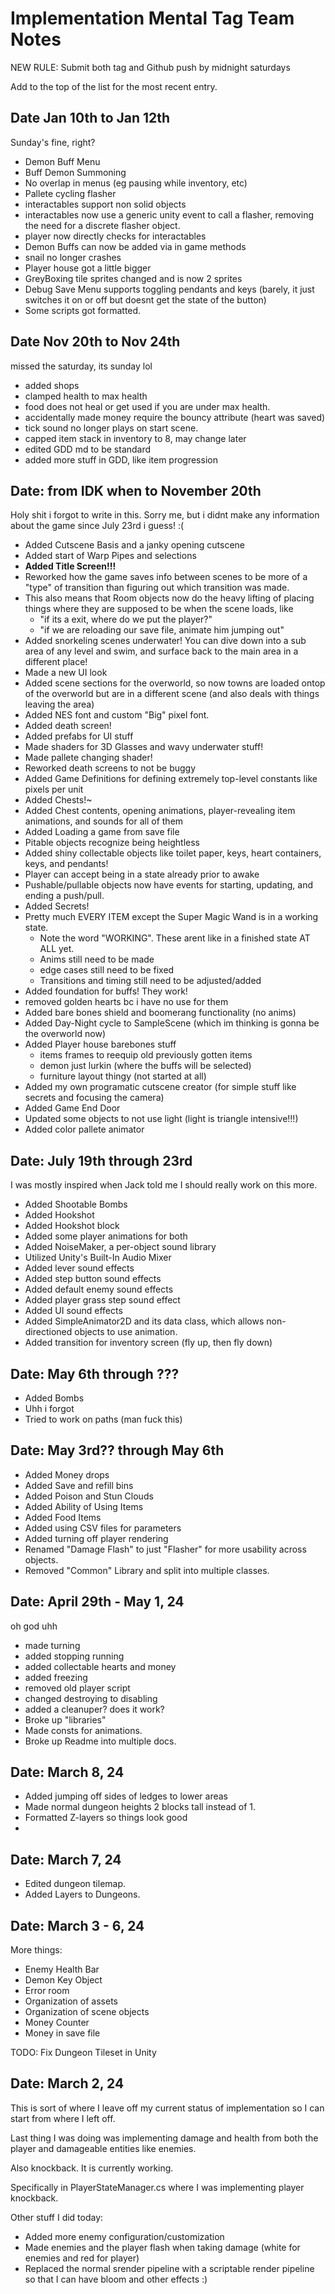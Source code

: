 # Implementation Mental Tag Team Notes

NEW RULE: Submit both tag and Github push by midnight saturdays

Add to the top of the list for the most recent entry.

## Date Jan 10th to Jan 12th

Sunday's fine, right?

- Demon Buff Menu
- Buff Demon Summoning
- No overlap in menus (eg pausing while inventory, etc)
- Pallete cycling flasher
- interactables support non solid objects
- interactables now use a generic unity event to call a flasher, removing the need for a discrete flasher object.
- player now directly checks for interactables
- Demon Buffs can now be added via in game methods
- snail no longer crashes
- Player house got a little bigger
- GreyBoxing tile sprites changed and is now 2 sprites
- Debug Save Menu supports toggling pendants and keys (barely, it just switches it on or off but doesnt get the state of the button)
- Some scripts got formatted.

## Date Nov 20th to Nov 24th

missed the saturday, its sunday lol

- added shops
- clamped health to max health
- food does not heal or get used if you are under max health.
- accidentally made money require the bouncy attribute (heart was saved)
- tick sound no longer plays on start scene.
- capped item stack in inventory to 8, may change later
- edited GDD md to be standard
- added more stuff in GDD, like item progression

## Date: from IDK when to November 20th

Holy shit i forgot to write in this. Sorry me, but i didnt make any information about the game since July 23rd i guess! :(

- Added Cutscene Basis and a janky opening cutscene
- Added start of Warp Pipes and selections
- **Added Title Screen!!!**
- Reworked how the game saves info between scenes to be more of a "type" of transition than figuring out which transition was made.
- This also means that Room objects now do the heavy lifting of placing things where they are supposed to be when the scene loads, like
  - "if its a exit, where do we put the player?"
  - "if we are reloading our save file, animate him jumping out"
- Added snorkeling scenes underwater! You can dive down into a sub area of any level and swim, and surface back to the main area in a different place!
- Made a new UI look
- Added scene sections for the overworld, so now towns are loaded ontop of the overworld but are in a different scene (and also deals with things leaving the area)
- Added NES font and custom "Big" pixel font.
- Added death screen!
- Added prefabs for UI stuff
- Made shaders for 3D Glasses and wavy underwater stuff!
- Made pallete changing shader!
- Reworked death screens to not be buggy
- Added Game Definitions for defining extremely top-level constants like pixels per unit
- Added Chests!~
- Added Chest contents, opening animations, player-revealing item animations, and sounds for all of them
- Added Loading a game from save file
- Pitable objects recognize being heightless
- Added shiny collectable objects like toilet paper, keys, heart containers, keys, and pendants!
- Player can accept being in a state already prior to awake
- Pushable/pullable objects now have events for starting, updating, and ending a push/pull.
- Added Secrets!
- Pretty much EVERY ITEM except the Super Magic Wand is in a working state.
  - Note the word "WORKING". These arent like in a finished state AT ALL yet.
  - Anims still need to be made
  - edge cases still need to be fixed
  - Transitions and timing still need to be adjusted/added
- Added foundation for buffs! They work!
- removed golden hearts bc i have no use for them
- Added bare bones shield and boomerang functionality (no anims)
- Added Day-Night cycle to SampleScene (which im thinking is gonna be the overworld now)
- Added Player house barebones stuff
  - items frames to reequip old previously gotten items
  - demon just lurkin (where the buffs will be selected)
  - furniture layout thingy (not started at all)
- Added my own programatic cutscene creator (for simple stuff like secrets and focusing the camera)
- Added Game End Door
- Updated some objects to not use light (light is triangle intensive!!!)
- Added color pallete animator

## Date: July 19th through 23rd

I was mostly inspired when Jack told me I should really work on this more.

- Added Shootable Bombs
- Added Hookshot
- Added Hookshot block
- Added some player animations for both
- Added NoiseMaker, a per-object sound library
- Utilized Unity's Built-In Audio Mixer
- Added lever sound effects
- Added step button sound effects
- Added default enemy sound effects
- Added player grass step sound effect
- Added UI sound effects
- Added SimpleAnimator2D and its data class, which allows non-directioned objects to use animation.
- Added transition for inventory screen (fly up, then fly down)

## Date: May 6th through ???

- Added Bombs
- Uhh i forgot
- Tried to work on paths (man fuck this)

## Date: May 3rd?? through May 6th

- Added Money drops
- Added Save and refill bins
- Added Poison and Stun Clouds
- Added Ability of Using Items
- Added Food Items
- Added using CSV files for parameters
- Added turning off player rendering
- Renamed "Damage Flash" to just "Flasher" for more usability across objects.
- Removed "Common" Library and split into multiple classes.

## Date: April 29th - May 1, 24

oh god uhh

- made turning
- added stopping running
- added collectable hearts and money
- added freezing
- removed old player script
- changed destroying to disabling
- added a cleanuper? does it work?
- Broke up "libraries"
- Made consts for animations.
- Broke up Readme into multiple docs.

## Date: March 8, 24

- Added jumping off sides of ledges to lower areas
- Made normal dungeon heights 2 blocks tall instead of 1.
- Formatted Z-layers so things look good
-

## Date: March 7, 24

- Edited dungeon tilemap.
- Added Layers to Dungeons.

## Date: March 3 - 6, 24

More things:

- Enemy Health Bar
- Demon Key Object
- Error room
- Organization of assets
- Organization of scene objects
- Money Counter
- Money in save file

TODO: Fix Dungeon Tileset in Unity

## Date: March 2, 24

This is sort of where I leave off my current status of implementation so I can start from where I left off.

Last thing I was doing was implementing damage and health from both the player and damageable entities like enemies.

Also knockback. It is currently working.

Specifically in PlayerStateManager.cs where I was implementing player knockback.

Other stuff I did today:

- Added more enemy configuration/customization
- Made enemies and the player flash when taking damage (white for enemies and red for player)
- Replaced the normal srender pipeline with a scriptable render pipeline so that I can have bloom and other effects :)
